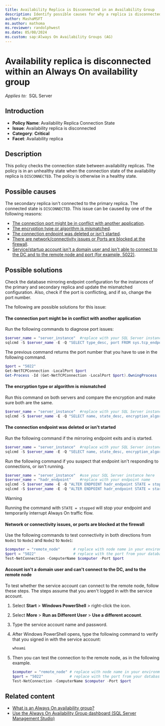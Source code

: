 ```yaml
---
title: Availability Replica is Disconnected in an Availability Group
description: Identify possible causes for why a replica is disconnected within an Always On availability group.
author: MashaMSFT
ms.author: mathoma
ms.reviewer: randolphwest
ms.date: 05/08/2024
ms.custom: sap:Always On Availability Groups (AG)
---
```


# Availability replica is disconnected within an Always On availability group

_Applies to:_&nbsp; SQL Server

## Introduction

- **Policy Name**: Availability Replica Connection State
- **Issue**: Availability replica is disconnected
- **Category**: **Critical**
- **Facet**: Availability replica

## Description

This policy checks the connection state between availability replicas. The policy is in an unhealthy state when the connection state of the availability replica is `DISCONNECTED`. The policy is otherwise in a healthy state.

## Possible causes

The secondary replica isn't connected to the primary replica. The connected state is `DISCONNECTED`. This issue can be caused by one of the following reasons:

- [The connection port might be in conflict with another application](#the-connection-port-might-be-in-conflict-with-another-application).
- [The encryption type or algorithm is mismatched](#the-encryption-type-or-algorithm-is-mismatched).
- [The connection endpoint was deleted or isn't started](#the-connection-endpoint-was-deleted-or-isnt-started).
- [There are network/connectivity issues or Ports are blocked at the firewall](#network-or-connectivity-issues-or-ports-are-blocked-at-the-firewall).
- [Service/startup account isn't a domain user and isn't able to connect to the DC and to the remote node and port (for example, 5022)](#account-isnt-a-domain-user-and-cant-connect-to-the-dc-and-to-the-remote-node).

## Possible solutions

Check the database mirroring endpoint configuration for the instances of the primary and secondary replica and update the mismatched configuration. Also, check if the port is conflicting, and if so, change the port number.

The following are possible solutions for this issue:

#### The connection port might be in conflict with another application

Run the following commands to diagnose port issues:

```powershell
$server_name = "server_instance"  #replace with your SQL Server instance
sqlcmd -S $server_name -E -Q "SELECT type_desc, port FROM sys.tcp_endpoints WHERE type_desc = 'DATABASE_MIRRORING'; "
```

The previous command returns the port number that you have to use in the following command.

```powershell
$port = "5022"
Get-NetTCPConnection -LocalPort $port
Get-Process -Id (Get-NetTCPConnection -LocalPort $port).OwningProcess | Select-Object Name, ProductVersion, Path, Id
```

#### The encryption type or algorithm is mismatched

Run this command on both servers and compare the encryption and make sure both are the same.

```powershell
$server_name = "server_instance"  #replace with your SQL Server instance
sqlcmd -S $server_name -E -Q "SELECT name, state_desc, encryption_algorithm_desc, protocol_desc, type_desc FROM sys.database_mirroring_endpoints"
```

#### The connection endpoint was deleted or isn't started

Run the following command if the mirroring endpoint exits and is started.

```powershell
$server_name = "server_instance"  #replace with your SQL Server instance
sqlcmd -S $server_name -E -Q "SELECT name, state_desc, encryption_algorithm_desc, protocol_desc, type_desc FROM sys.database_mirroring_endpoints"
```

Run the following command if you suspect that endpoint isn't responding to connections, or isn't running.

```powershell
$server_name = "server_instance"  #use your SQL Server instance here
$server_name = "hadr_endpoint"    #replace with your endpoint name
sqlcmd -S $server_name -E -Q "ALTER ENDPOINT hadr_endpoint STATE = stopped"
sqlcmd -S $server_name -E -Q "ALTER ENDPOINT hadr_endpoint STATE = started"
```

> [!WARNING]  
> Running the command with `STATE = stopped` will stop your endpoint and temporarily interrupt Always On traffic flow.

#### Network or connectivity issues, or ports are blocked at the firewall

Use the following commands to test connectivity in both directions from `Node1` to `Node2` and `Node2` to `Node1`:

```powershell
$computer = "remote_node"      # replace with node name in your environment
$port = "5022"                 # replace with the port from your database_mirroring_endpoints
Test-NetConnection -ComputerName $computer -Port $port
```

#### Account isn't a domain user and can't connect to the DC, and to the remote node

To test whether the service account can connect to the remote node, follow these steps. The steps assume that you aren't logged in with the service account.

1. Select **Start** > **Windows PowerShell** > right-click the icon.

1. Select **More** > **Run as Different User** > **Use a different account**.

1. Type the service account name and password.

1. After Windows PowerShell opens, type the following command to verify that you signed in with the service account:

   ```powershell
   whoami
   ```

1. Then you can test the connection to the remote node, as in the following example.

   ```powershell
   $computer = "remote_node" # replace with node name in your environment
   $port = "5022"            # replace with the port from your database_mirroring_endpoints
   Test-NetConnection -ComputerName $computer -Port $port
   ```

## Related content

- [What is an Always On availability group?](/sql/database-engine/availability-groups/windows/overview-of-always-on-availability-groups-sql-server)
- [Use the Always On Availability Group dashboard (SQL Server Management Studio)](/sql/database-engine/availability-groups/windows/use-the-always-on-dashboard-sql-server-management-studio)
